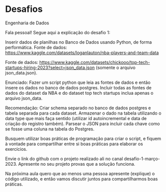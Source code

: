 # Desafios
 Engenharia de Dados

 Fala pessoal! Segue aqui a explicação do desafio 1:

Inserir dados de planilhas no Banco de Dados usando Python, de forma performática.
Fonte de dados:
https://www.kaggle.com/datasets/loganlauton/nba-players-and-team-data

Fonte de dados:
https://www.kaggle.com/datasets/chickooo/top-tech-startups-hiring-2023?select=json_data.json
(somente o arquivo json_data.json).

Enunciado: Fazer um script python que leia as fontes de dados e então insere os dados no banco de dados postgres. Incluir todas as fontes de dados do dataset da NBA e do dataset top tech startups inclua apenas o arquivo json_data.

Recomendação: Criar schema separado no banco de dados postgres e tabela separada para cada dataset. Armazenar o dado na tabela utilizando o data type que mais faça sentido (utilizar id autoincremental e data de criação do registro também). Parsear o JSON para incluir cada chave como se fosse uma coluna na tabela do Postgres.

Busquem utilizar boas práticas de programação para criar o script, e fiquem à vontade para compartilhar entre si boas práticas para elaborar os exercícios.

Envie o link do github com o projeto realizado ali no canal desafio-1-março-2023. Apresente no seu projeto provas que a solução funciona. 

Na próxima aula quero que ao menos uma pessoa apresente (explique) o código utilizado, e então vamos discutir juntos para compartilharmos boas práticas.
